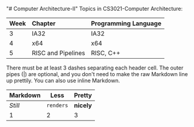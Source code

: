 "# Computer Architecture-II" 
Topics in CS3021-Computer Architecture:

| Week | Chapter             | Programming Language           | 
| ---- |:--------------------|:-------------------------------| 
|  3   | IA32                | IA32                           | 
|  4   | x64                 | x64                            |  
|  5   | RISC and Pipelines  | RISC, C++                      |   

There must be at least 3 dashes separating each header cell.
The outer pipes (|) are optional, and you don't need to make the 
raw Markdown line up prettily. You can also use inline Markdown.

Markdown | Less | Pretty
--- | --- | ---
*Still* | `renders` | **nicely**
1 | 2 | 3
